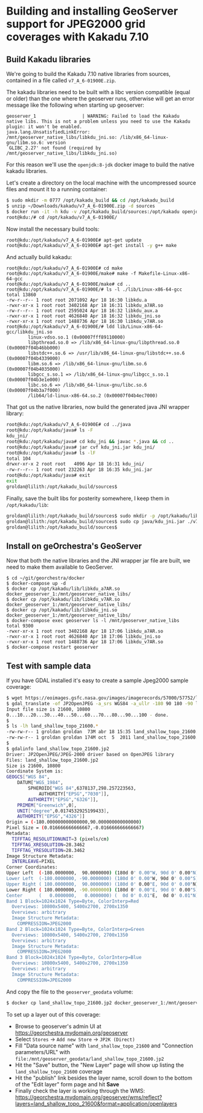 # Building and installing GeoServer support for JPEG2000 grid coverages with Kakadu 7.10

## Build Kakadu libraries

We're going to build the Kakadu 7.10 native libraries from sources, contained in a file called `v7_A_6-01900E.zip`.

The kakadu libraries need to be built with a libc version compatible (equal or older) than the one where the geoserver runs, otherwise will get an error message like the following when starting up geoserver:
```
geoserver_1                 | WARNING: Failed to load the Kakadu native libs. This is not a problem unless you need to use the Kakadu plugin: it won't be enabled.
java.lang.UnsatisfiedLinkError: /mnt/geoserver_native_libs/libkdu_jni.so: /lib/x86_64-linux-gnu/libm.so.6: version
`GLIBC_2.27' not found (required by /mnt/geoserver_native_libs/libkdu_jni.so)
```

For this reason we'll use the `openjdk:8-jdk` docker image to build the native kakadu libraries.

Let's create a directory on the local machine with the uncompressed source files and mount it to a running container:

```bash
$ sudo mkdir -m 0777 /opt/kakadu_build && cd /opt/kakadu_build
$ unzip ~/Downloads/kakadu/v7_A_6-01900E.zip -d sources
$ docker run -it -h kdu -v /opt/kakadu_build/sources:/opt/kakadu openjdk:8-jdk
root@kdu:/# cd /opt/kakadu/v7_A_6-01900E/
```
Now install the necessary build tools:
```bash
root@kdu:/opt/kakadu/v7_A_6-01900E# apt-get update
root@kdu:/opt/kakadu/v7_A_6-01900E# apt-get install -y g++ make
```

And actually build kakadu:
```
root@kdu:/opt/kakadu/v7_A_6-01900E# cd make
root@kdu:/opt/kakadu/v7_A_6-01900E/make# make -f Makefile-Linux-x86-64-gcc
root@kdu:/opt/kakadu/v7_A_6-01900E/make# cd ..
root@kdu:/opt/kakadu/v7_A_6-01900E/# ls -l ./lib/Linux-x86-64-gcc
total 13860
-rw-r--r-- 1 root root 2071092 Apr 18 16:30 libkdu.a
-rwxr-xr-x 1 root root 3402168 Apr 18 16:31 libkdu_a7AR.so
-rw-r--r-- 1 root root 2595024 Apr 18 16:32 libkdu_aux.a
-rwxr-xr-x 1 root root 4626840 Apr 18 16:32 libkdu_jni.so
-rwxr-xr-x 1 root root 1488736 Apr 18 16:30 libkdu_v7AR.so
root@kdu:/opt/kakadu/v7_A_6-01900E/# ldd lib/Linux-x86-64-gcc/libkdu_jni.so
        linux-vdso.so.1 (0x00007fff89110000)
        libpthread.so.0 => /lib/x86_64-linux-gnu/libpthread.so.0 (0x00007f04b46bb000)
        libstdc++.so.6 => /usr/lib/x86_64-linux-gnu/libstdc++.so.6 (0x00007f04b4339000)
        libm.so.6 => /lib/x86_64-linux-gnu/libm.so.6 (0x00007f04b4035000)
        libgcc_s.so.1 => /lib/x86_64-linux-gnu/libgcc_s.so.1 (0x00007f04b3e1e000)
        libc.so.6 => /lib/x86_64-linux-gnu/libc.so.6 (0x00007f04b3a7f000)
        /lib64/ld-linux-x86-64.so.2 (0x00007f04b4ec7000)
```

That got us the native libraries, now build the generated java JNI wrapper library:
```bash
root@kdu:/opt/kakadu/v7_A_6-01900E# cd ../java
root@kdu:/opt/kakadu/java# ls -F
kdu_jni/
root@kdu:/opt/kakadu/java# cd kdu_jni && javac *.java && cd ..
root@kdu:/opt/kakadu/java# jar cvf kdu_jni.jar kdu_jni/
root@kdu:/opt/kakadu/java# ls -lF
total 104
drwxr-xr-x 2 root root   4096 Apr 18 16:31 kdu_jni/
-rw-r--r-- 1 root root 232263 Apr 18 16:35 kdu_jni.jar
root@kdu:/opt/kakadu/java# exit
exit
groldan@lilith:/opt/kakadu_build/sources$
```

Finally, save the built libs for posterity somewhere, I keep them in `/opt/kakadu/lib`:

```bash
groldan@lilith:/opt/kakadu_build/sources$ sudo mkdir -p /opt/kakadu/lib
groldan@lilith:/opt/kakadu_build/sources$ sudo cp java/kdu_jni.jar ./v7_A_6-01900E/lib/Linux-x86-64-gcc/libkdu_jni.so ./v7_A_6-01900E/lib/Linux-x86-64-gcc/libkdu_v7AR.so ./v7_A_6-01900E/lib/Linux-x86-64-gcc/libkdu_a7AR.so /opt/kakadu/lib/
groldan@lilith:/opt/kakadu_build/sources$
```

## Install on geOrchestra's GeoServer

Now that both the native libraries and the JNI wrapper jar file are built, we need to make them available to GeoServer.

```
$ cd ~/git/georchestra/docker
$ docker-compose up -d
$ docker cp /opt/kakadu/lib/libkdu_a7AR.so docker_geoserver_1:/mnt/geoserver_native_libs/
$ docker cp /opt/kakadu/lib/libkdu_v7AR.so docker_geoserver_1:/mnt/geoserver_native_libs/
$ docker cp /opt/kakadu/lib/libkdu_jni.so docker_geoserver_1:/mnt/geoserver_native_libs/
$ docker-compose exec geoserver ls -l /mnt/geoserver_native_libs
total 9300
-rwxr-xr-x 1 root root 3402168 Apr 18 17:06 libkdu_a7AR.so
-rwxr-xr-x 1 root root 4626840 Apr 18 17:06 libkdu_jni.so
-rwxr-xr-x 1 root root 1488736 Apr 18 17:06 libkdu_v7AR.so
$ docker-compose restart geoserver
```

## Test with sample data

If you have GDAL installed it's easy to create a sample Jpeg2000 sample coverage:

```bash
$ wget https://eoimages.gsfc.nasa.gov/images/imagerecords/57000/57752/land_shallow_topo_21600.tif
$ gdal_translate -of JP2OpenJPEG -a_srs WGS84 -a_ullr -180 90 180 -90 land_shallow_topo_21600.tif land_shallow_topo_21600.jp2
Input file size is 21600, 10800
0...10...20...30...40...50...60...70...80...90...100 - done.
$
$ ls -lh land_shallow_topo_21600.*
-rw-rw-r-- 1 groldan groldan  73M abr 18 15:35 land_shallow_topo_21600.jp2
-rw-rw-r-- 1 groldan groldan 174M oct  5  2011 land_shallow_topo_21600.tif
$
$ gdalinfo land_shallow_topo_21600.jp2
Driver: JP2OpenJPEG/JPEG-2000 driver based on OpenJPEG library
Files: land_shallow_topo_21600.jp2
Size is 21600, 10800
Coordinate System is:
GEOGCS["WGS 84",
    DATUM["WGS_1984",
        SPHEROID["WGS 84",6378137,298.257223563,
            AUTHORITY["EPSG","7030"]],
        AUTHORITY["EPSG","6326"]],
    PRIMEM["Greenwich",0],
    UNIT["degree",0.0174532925199433],
    AUTHORITY["EPSG","4326"]]
Origin = (-180.000000000000000,90.000000000000000)
Pixel Size = (0.016666666666667,-0.016666666666667)
Metadata:
  TIFFTAG_RESOLUTIONUNIT=3 (pixels/cm)
  TIFFTAG_XRESOLUTION=28.3462
  TIFFTAG_YRESOLUTION=28.3462
Image Structure Metadata:
  INTERLEAVE=PIXEL
Corner Coordinates:
Upper Left  (-180.0000000,  90.0000000) (180d 0' 0.00"W, 90d 0' 0.00"N)
Lower Left  (-180.0000000, -90.0000000) (180d 0' 0.00"W, 90d 0' 0.00"S)
Upper Right ( 180.0000000,  90.0000000) (180d 0' 0.00"E, 90d 0' 0.00"N)
Lower Right ( 180.0000000, -90.0000000) (180d 0' 0.00"E, 90d 0' 0.00"S)
Center      (   0.0000000,   0.0000000) (  0d 0' 0.01"E,  0d 0' 0.01"N)
Band 1 Block=1024x1024 Type=Byte, ColorInterp=Red
  Overviews: 10800x5400, 5400x2700, 2700x1350
  Overviews: arbitrary
  Image Structure Metadata:
    COMPRESSION=JPEG2000
Band 2 Block=1024x1024 Type=Byte, ColorInterp=Green
  Overviews: 10800x5400, 5400x2700, 2700x1350
  Overviews: arbitrary
  Image Structure Metadata:
    COMPRESSION=JPEG2000
Band 3 Block=1024x1024 Type=Byte, ColorInterp=Blue
  Overviews: 10800x5400, 5400x2700, 2700x1350
  Overviews: arbitrary
  Image Structure Metadata:
    COMPRESSION=JPEG2000
```

And copy the file to the `geoserver_geodata` volume:

```bash
$ docker cp land_shallow_topo_21600.jp2 docker_geoserver_1:/mnt/geoserver_geodata/
```

To set up a layer out of this coverage:

* Browse to geoserver's admin UI at https://georchestra.mydomain.org/geoserver
* Select `Stores` -> `Add new Store` -> `JP2K (Direct)`
* Fill "Data source name" with `land_shallow_topo_21600` and "Connection parameters/URL" with `file:/mnt/geoserver_geodata/land_shallow_topo_21600.jp2`
* Hit the "Save" button, the "New Layer" page will show up listing the `land_shallow_topo_21600` coverage
* Hit the "publish" link besides the layer name, scroll down to the bottom of the "Edit layer" form page and hit **Save**
* Finally check the layer is working through the WMS: https://georchestra.mydomain.org/geoserver/wms/reflect?layers=land_shallow_topo_21600&format=application/openlayers
